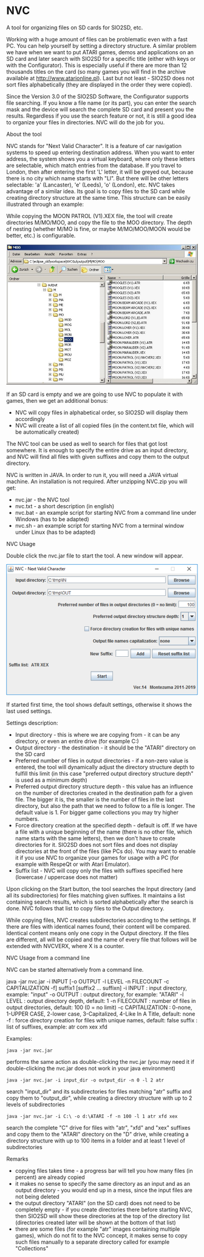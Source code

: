 # NVC
A tool for organizing files on SD cards for SIO2SD, etc.

Working with a huge amount of files can be problematic even with a fast PC. You can help yourself by setting a directory structure. A similar problem we have when we want to put ATARI games, demos and applications on an SD card and later search with SIO2SD for a specific title (either with keys or with the Configurator). This is especially useful if there are more than 12 thousands titles on the card (so many games you will find in the archive available at http://www.atarionline.pl). Last but not least - SIO2SD does not sort files alphabetically (they are displayed in the order they were copied).

Since the Version 3.0 of the SIO2SD Software, the Configurator supports file searching. If you know a file name (or its part), you can enter the search mask and the device will search the complete SD card and present you the results. Regardless if you use the search feature or not, it is still a good idea to organize your files in directories. NVC will do the job for you.

About the tool

NVC stands for "Next Valid Character". It is a feature of car navigation systems to speed up entering destination address. When you want to enter address, the system shows you a virtual keyboard, where only these letters are selectable, which match entries from the database. If you travel to London, then after entering the first 'L' letter, it will be greyed out, because there is no city which name starts with "Ll". But there will be other letters selectable: 'a' (Lancaster), 'e' (Leeds), 'o' (London), etc.
NVC takes advantage of a similar idea. Its goal is to copy files to the SD card while creating directory structure at the same time. This structure can be easily illustrated through an example:

While copying the MOON PATROL (V1).XEX file, the tool will create directories M/MO/MOO, and copy the file to the MOO directory. The depth of nesting (whether M/MO is fine, or maybe M/MO/MOO/MOON would be better, etc.) is configurable.

![nvc structure](https://raw.githubusercontent.com/TheMontezuma/NVC/master/nvc_structure.jpg "NVC Structure")

If an SD card is empty and we are going to use NVC to populate it with games, then we get an additional bonus:
- NVC will copy files in alphabetical order, so SIO2SD will display them accordingly
- NVC will create a list of all copied files (in the content.txt file, which will be automatically created) 

The NVC tool can be used as well to search for files that got lost somewhere. It is enough to specify the entire drive as an input directory, and NVC will find all files with given suffixes and copy them to the output directory.

NVC is written in JAVA. In order to run it, you will need a JAVA virtual machine.
An installation is not required. After unzipping NVC.zip you will get:
- nvc.jar - the NVC tool
- nvc.txt - a short description (in english)
- nvc.bat - an example script for starting NVC from a command line under Windows (has to be adapted)
- nvc.sh - an example script for starting NVC from a terminal window under Linux (has to be adapted) 

NVC Usage

Double click the nvc.jar file to start the tool. A new window will appear.

![nvc](https://raw.githubusercontent.com/TheMontezuma/NVC/master/nvc.png "NVC Window")

If started first time, the tool shows default settings, otherwise it shows the last used settings.

Settings description:
- Input directory - this is where we are copying from - it can be any directory, or even an entire drive (for example C:\)
- Output directory - the destination - it should be the "ATARI" directory on the SD card
- Preferred number of files in output directories - if a non-zero value is entered, the tool will dynamically adjust the directory structure depth to fulfill this limit (in this case "preferred output directory structure depth" is used as a minimum depth)
- Preferred output directory structure depth - this value has an influence on the number of directories created in the destination path for a given file. The bigger it is, the smaller is the number of files in the last directory, but also the path that we need to follow to a file is longer. The default value is 1. For bigger game collections you may try higher numbers.
- Force directory creation at the specified depth - default is off. If we have a file with a unique beginning of the name (there is no other file, which name starts with the same letters), then we don't have to create directories for it. SIO2SD does not sort files and does not display directories at the front of the files (like PCs do). You may want to enable it if you use NVC to organize your games for usage with a PC (for example with RespeQt or with Atari Emulator).
- Suffix list - NVC will copy only the files with suffixes specified here (lowercase / uppercase does not matter) 

Upon clicking on the Start button, the tool searches the Input directory (and all its subdirectories) for files matching given suffixes. It maintains a list containing search results, which is sorted alphabetically after the search is done. NVC follows that list to copy files to the Output directory.

While copying files, NVC creates subdirectories according to the settings. If there are files with identical names found, their content will be compared. Identical content means only one copy in the Output directory. If the files are different, all will be copied and the name of every file that follows will be extended with NVCVERX, where X is a counter.

NVC Usage from a command line

NVC can be started alternatively from a command line.

java -jar nvc.jar -i INPUT [-o OUTPUT -l LEVEL -n FILECOUNT -c CAPITALIZATION -f] suffix1 [suffix2 ... suffixn]
 -i INPUT  : input directory, example: "input"
 -o OUTPUT : output directory, for example: "ATARI"
 -l LEVEL  : output directory depth, default: 1
 -n FILECOUNT : number of files in output directories, default: 100 (0 = no limit)
 -c CAPITALIZATION : 0-none, 1-UPPER CASE, 2-lower case, 3-Capitalized, 4-Like In A Title, default: none
 -f        : force directory creation for files with unique names, default: false
  suffix    : list of suffixes, example: atr com xex xfd

Examples:

    java -jar nvc.jar

performs the same action as double-clicking the nvc.jar (you may need it if double-clicking the nvc.jar does not work in your java environment)

    java -jar nvc.jar -i input_dir -o output_dir -n 0 -l 2 atr

search "input_dir" and its subdirectories for files matching "atr" suffix and copy them to "output_dir", while creating a directory structure with up to 2 levels of subdirectories

    java -jar nvc.jar -i C:\ -o d:\ATARI -f -n 100 -l 1 atr xfd xex

search the complete "C" drive for files with "atr", "xfd" and "xex" suffixes and copy them to the "ATARI" directory on the "D" drive, while creating a directory structure with up to 100 items in a folder and at least 1 level of subdirectories

Remarks
- copying files takes time - a progress bar will tell you how many files (in percent) are already copied
- it makes no sense to specify the same directory as an input and as an output directory - you would end up in a mess, since the input files are not being deleted
- the output directory "ATARI" (on the SD card) does not need to be completely empty - if you create directories there before starting NVC, then SIO2SD will show these directories at the top of the directory list (directories created later will be shown at the bottom of that list)
- there are some files (for example "atr" images containing multiple games), which do not fit to the NVC concept, it makes sense to copy such files manually to a separate directory called for example "Collections"

    
